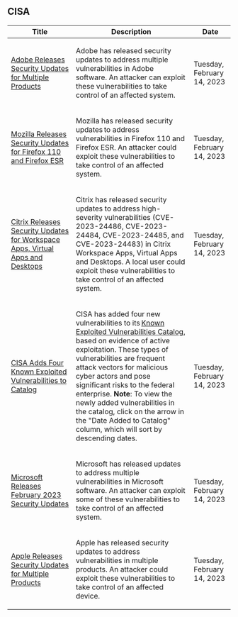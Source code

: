 ## CISA
|Title|Description|Date|
|---|---|---|
| [Adobe Releases Security Updates for Multiple Products](https://www.cisa.gov/uscert/ncas/current-activity/2023/02/14/adobe-releases-security-updates-multiple-products) | <p>Adobe has released security updates to address multiple vulnerabilities in Adobe software. An attacker can exploit these vulnerabilities to take control of an affected system.</p> | Tuesday, February 14, 2023 |
| [Mozilla Releases Security Updates for Firefox 110 and Firefox ESR](https://www.cisa.gov/uscert/ncas/current-activity/2023/02/14/mozilla-releases-security-updates-firefox-110-and-firefox-esr) | <p>Mozilla has released security updates to address vulnerabilities in Firefox 110 and Firefox ESR. An attacker could exploit these vulnerabilities to take control of an affected system.</p> | Tuesday, February 14, 2023 |
| [Citrix Releases Security Updates for Workspace Apps, Virtual Apps and Desktops](https://www.cisa.gov/uscert/ncas/current-activity/2023/02/14/citrix-releases-security-updates-workspace-apps-virtual-apps-and) | <p>Citrix has released security updates to address high-severity vulnerabilities (CVE-2023-24486, CVE-2023-24484, CVE-2023-24485, and CVE-2023-24483) in Citrix Workspace Apps, Virtual Apps and Desktops. A local user could exploit these vulnerabilities to take control of an affected system.</p> | Tuesday, February 14, 2023 |
| [CISA Adds Four Known Exploited Vulnerabilities to Catalog](https://www.cisa.gov/uscert/ncas/current-activity/2023/02/14/cisa-adds-four-known-exploited-vulnerabilities-catalog) | <p>CISA has added four new vulnerabilities to its <a href="https://www.cisa.gov/known-exploited-vulnerabilities-catalog">Known Exploited Vulnerabilities Catalog</a>, based on evidence of active exploitation. These types of vulnerabilities are frequent attack vectors for malicious cyber actors and pose significant risks to the federal enterprise. <strong>Note</strong>: To view the newly added vulnerabilities in the catalog, click on the arrow in the "Date Added to Catalog" column, which will sort by descending dates.</p> | Tuesday, February 14, 2023 |
| [Microsoft Releases February 2023 Security Updates](https://www.cisa.gov/uscert/ncas/current-activity/2023/02/14/microsoft-releases-february-2023-security-updates) | <p>Microsoft has released updates to address multiple vulnerabilities in Microsoft software. An attacker can exploit some of these vulnerabilities to take control of an affected system.</p> | Tuesday, February 14, 2023 |
| [Apple Releases Security Updates for Multiple Products](https://www.cisa.gov/uscert/ncas/current-activity/2023/02/14/apple-releases-security-updates-multiple-products) | <p>Apple has released security updates to address vulnerabilities in multiple products. An attacker could exploit these vulnerabilities to take control of an affected device.</p> | Tuesday, February 14, 2023 |
